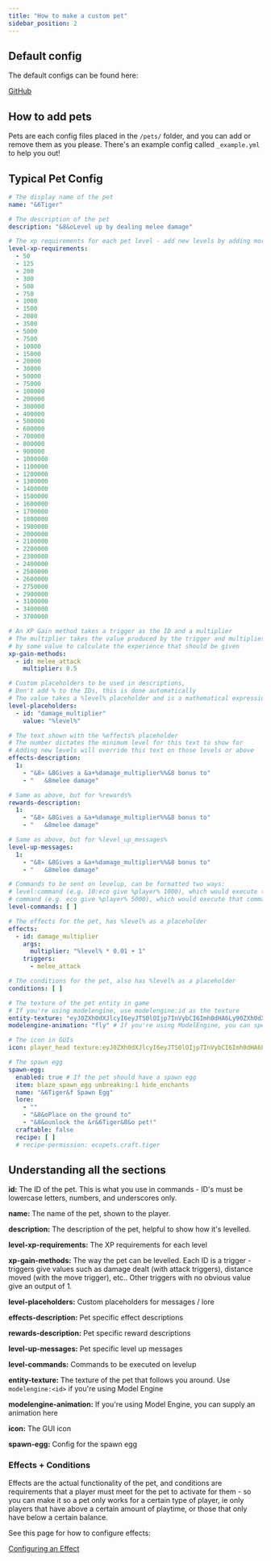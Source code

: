 ```yaml
---
title: "How to make a custom pet"
sidebar_position: 2
---
```


## Default config

The default configs can be found here:

[GitHub](https://github.com/Auxilor/EcoPets/blob/master/eco-core/core-plugin/src/main/resources/pets/)

## How to add pets
Pets are each config files placed in the `/pets/` folder, and you can add or remove them as you please. There's an example config called `_example.yml` to help you out!

## Typical Pet Config

```yaml
# The display name of the pet
name: "&6Tiger"

# The description of the pet
description: "&8&oLevel up by dealing melee damage"

# The xp requirements for each pet level - add new levels by adding more to this list
level-xp-requirements:
  - 50
  - 125
  - 200
  - 300
  - 500
  - 750
  - 1000
  - 1500
  - 2000
  - 3500
  - 5000
  - 7500
  - 10000
  - 15000
  - 20000
  - 30000
  - 50000
  - 75000
  - 100000
  - 200000
  - 300000
  - 400000
  - 500000
  - 600000
  - 700000
  - 800000
  - 900000
  - 1000000
  - 1100000
  - 1200000
  - 1300000
  - 1400000
  - 1500000
  - 1600000
  - 1700000
  - 1800000
  - 1900000
  - 2000000
  - 2100000
  - 2200000
  - 2300000
  - 2400000
  - 2500000
  - 2600000
  - 2750000
  - 2900000
  - 3100000
  - 3400000
  - 3700000

# An XP Gain method takes a trigger as the ID and a multiplier
# The multiplier takes the value produced by the trigger and multiplies it
# by some value to calculate the experience that should be given
xp-gain-methods:
  - id: melee_attack
    multiplier: 0.5

# Custom placeholders to be used in descriptions,
# Don't add % to the IDs, this is done automatically
# The value takes a %level% placeholder and is a mathematical expression
level-placeholders:
  - id: "damage_multiplier"
    value: "%level%"

# The text shown with the %effects% placeholder
# The number dictates the minimum level for this text to show for
# Adding new levels will override this text on those levels or above
effects-description:
  1:
    - "&8» &8Gives a &a+%damage_multiplier%%&8 bonus to"
    - "   &8melee damage"

# Same as above, but for %rewards%
rewards-description:
  1:
    - "&8» &8Gives a &a+%damage_multiplier%%&8 bonus to"
    - "   &8melee damage"

# Same as above, but for %level_up_messages%
level-up-messages:
  1:
    - "&8» &8Gives a &a+%damage_multiplier%%&8 bonus to"
    - "   &8melee damage"

# Commands to be sent on levelup, can be formatted two ways:
# level:command (e.g. 10:eco give %player% 1000), which would execute that command for level 10
# command (e.g. eco give %player% 5000), which would execute that command for all levels
level-commands: [ ]

# The effects for the pet, has %level% as a placeholder
effects:
  - id: damage_multiplier
    args:
      multiplier: "%level% * 0.01 + 1"
    triggers:
      - melee_attack

# The conditions for the pet, also has %level% as a placeholder
conditions: [ ]

# The texture of the pet entity in game
# If you're using modelengine, use modelengine:id as the texture
entity-texture: "eyJ0ZXh0dXJlcyI6eyJTS0lOIjp7InVybCI6Imh0dHA6Ly90ZXh0dXJlcy5taW5lY3JhZnQubmV0L3RleHR1cmUvOTA5NWZjYzFlM2Q3Y2JkMzUwZjE5YjM4OTQ5OGFiOGJiOTZjNjVhZDE4NWQzNDU5MjA2N2E3ZDAzM2FjNDhkZSJ9fX0="
modelengine-animation: "fly" # If you're using ModelEngine, you can specify an animation here; you can leave this out if you're not.

# The icon in GUIs
icon: player_head texture:eyJ0ZXh0dXJlcyI6eyJTS0lOIjp7InVybCI6Imh0dHA6Ly90ZXh0dXJlcy5taW5lY3JhZnQubmV0L3RleHR1cmUvOTA5NWZjYzFlM2Q3Y2JkMzUwZjE5YjM4OTQ5OGFiOGJiOTZjNjVhZDE4NWQzNDU5MjA2N2E3ZDAzM2FjNDhkZSJ9fX0=

# The spawn egg
spawn-egg:
  enabled: true # If the pet should have a spawn egg
  item: blaze_spawn_egg unbreaking:1 hide_enchants
  name: "&6Tiger&f Spawn Egg"
  lore:
    - ""
    - "&8&oPlace on the ground to"
    - "&8&ounlock the &r&6Tiger&8&o pet!"
  craftable: false
  recipe: [ ]
  # recipe-permission: ecopets.craft.tiger
```

## Understanding all the sections

**id:** The ID of the pet. This is what you use in commands - ID's must be lowercase letters, numbers, and underscores only.

**name:** The name of the pet, shown to the player.

**description:** The description of the pet, helpful to show how it's levelled.

**level-xp-requirements:** The XP requirements for each level

**xp-gain-methods:** The way the pet can be levelled. Each ID is a trigger - triggers give values such as damage dealt (with attack triggers), distance moved (with the move trigger), etc.. Other triggers with no obvious value give an output of 1.

**level-placeholders:** Custom placeholders for messages / lore

**effects-description:** Pet specific effect descriptions

**rewards-description:** Pet specific reward descriptions

**level-up-messages:** Pet specific level up messages

**level-commands:** Commands to be executed on levelup 

**entity-texture:** The texture of the pet that follows you around. Use `modelengine:<id>` if you're using Model Engine

**modelengine-animation:** If you're using Model Engine, you can supply an animation here

**icon:** The GUI icon

**spawn-egg:** Config for the spawn egg

### Effects + Conditions

Effects are the actual functionality of the pet, and conditions are requirements that a player must meet for the pet to activate for them - so you can make it so a pet only works for a certain type of player, ie only players that have above a certain amount of playtime, or those that only have below a certain balance.

See this page for how to configure effects:

[Configuring an Effect](https://plugins.auxilor.io/effects/configuring-an-effect)

